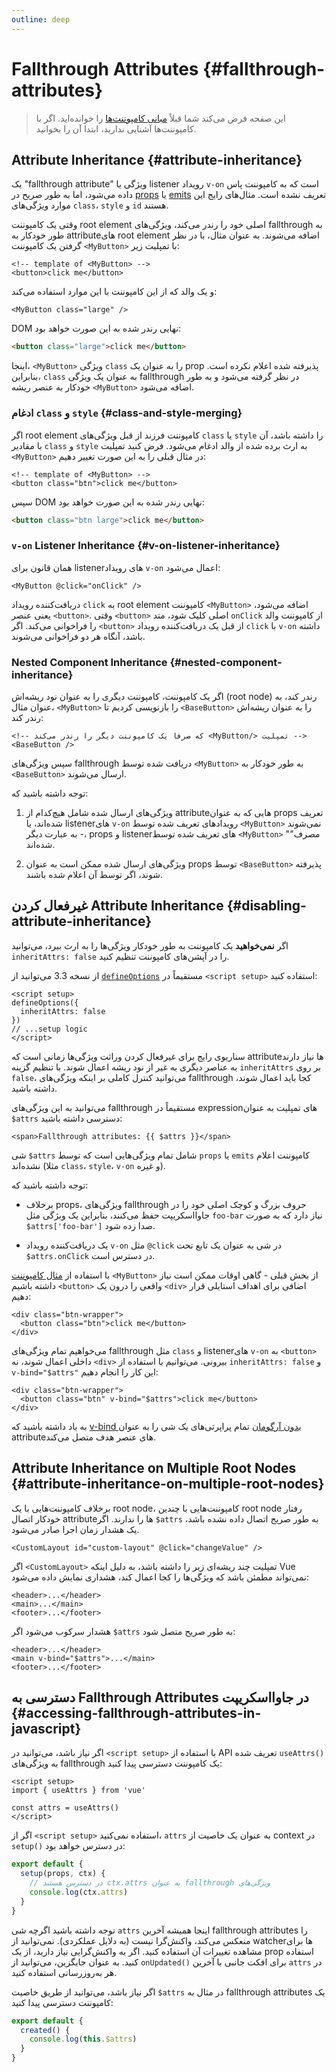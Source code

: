 ```yaml
---
outline: deep
---
```


# Fallthrough Attributes {#fallthrough-attributes}

> این صفحه فرض می‌کند شما قبلاً [مبانی کامپوننت‌ها](/guide/essentials/component-basics) را خوانده‌اید. اگر با کامپوننت‌ها آشنایی ندارید، ابتدا آن را بخوانید.

## Attribute Inheritance {#attribute-inheritance}

یک "fallthrough attribute" ویژگی یا listener رویداد `v-on` است که به کامپوننت پاس داده می‌شود، اما به طور صریح در [props](./props) یا [emits](./events#declaring-emitted-events)  تعریف نشده است. مثال‌های رایج این موارد ویژگی‌های `class`، `style` و `id` هستند.

وقتی یک کامپوننت root element اصلی خود را رندر می‌کند، ویژگی‌های fallthrough به طور خودکار به attributeهای root element اضافه می‌شوند. به عنوان مثال، با در نظر گرفتن یک کامپوننت `<MyButton>` با تمپلیت زیر:

```vue-html
<!-- template of <MyButton> -->
<button>click me</button>
```

و یک والد که از این کامپوننت با این موارد استفاده می‌کند:

```vue-html
<MyButton class="large" />
```

DOM نهایی رندر شده به این صورت خواهد بود:

```html
<button class="large">click me</button>
```

اینجا، `<MyButton>`  ویژگی `class` را به عنوان یک prop پذیرفته شده اعلام نکرده است. بنابراین، `class` به عنوان یک ویژگی fallthrough در نظر گرفته می‌شود و به طور خودکار به عنصر ریشه `<MyButton>` اضافه می‌شود.

### ادغام `class` و `style` {#class-and-style-merging}

اگر root element کامپوننت فرزند از قبل ویژگی‌های `class` یا `style` را داشته باشد، آن با مقادیر `class` و `style` به ارث برده شده از والد ادغام می‌شود. فرض کنید تمپلیت `<MyButton>` در مثال قبلی را به این صورت تغییر دهیم:

```vue-html
<!-- template of <MyButton> -->
<button class="btn">click me</button>
```

سپس DOM نهایی رندر شده به این صورت خواهد بود:

```html
<button class="btn large">click me</button>
```

### `v-on` Listener Inheritance {#v-on-listener-inheritance}

همان قانون برای listenerهای رویداد `v-on` اعمال می‌شود:

```vue-html
<MyButton @click="onClick" />
```

دریافت‌کننده رویداد `click` به root element کامپوننت `<MyButton>` اضافه می‌شود، یعنی عنصر `<button>`. وقتی `<button>` اصلی کلیک شود، متد `onClick` از کامپوننت والد را فراخوانی می‌کند. اگر `<button>` از قبل یک دریافت‌کننده رویداد `click` با `v-on` داشته باشد، آنگاه هر دو فراخوانی می‌شوند.

### Nested Component Inheritance {#nested-component-inheritance}

اگر یک کامپوننت، کامپوننت دیگری را به عنوان نود ریشه‌اش (root node) رندر کند، به عنوان مثال،  `<MyButton>` را بازنویسی کردیم تا `<BaseButton>` را به عنوان ریشه‌اش رندر کند:

```vue-html
<!-- که صرفاً یک کامپوننت دیگر را رندر می‌کند <MyButton/> تمپلیت -->
<BaseButton />
```

سپس ویژگی‌های fallthrough دریافت شده توسط `<MyButton>` به طور خودکار به `<BaseButton>` ارسال می‌شوند.

توجه داشته باشید که:

1. ویژگی‌های ارسال شده شامل هیچ‌کدام از attributeهایی که به عنوان props تعریف شده‌اند، یا listenerهای `v-on` رویدادهای تعریف شده توسط `<MyButton>` نمی‌شوند - به عبارت دیگر، props و listenerهای تعریف شده توسط `<MyButton>` "مصرف" شده‌اند.

2. ویژگی‌های ارسال شده ممکن است به عنوان props توسط `<BaseButton>` پذیرفته شوند، اگر توسط آن اعلام شده باشند.

## غیرفعال کردن Attribute Inheritance {#disabling-attribute-inheritance}

اگر **نمی‌خواهید** یک کامپوننت به طور خودکار ویژگی‌ها را به ارث ببرد، می‌توانید `inheritAttrs: false` را در آپشن‌های کامپوننت تنظیم کنید.

<div class="composition-api">

از نسخه 3.3 می‌توانید از [`defineOptions`](/api/sfc-script-setup#defineoptions) مستقیماً در `<script setup>` استفاده کنید:

```vue
<script setup>
defineOptions({
  inheritAttrs: false
})
// ...setup logic
</script>
```

</div>

سناریوی رایج برای غیرفعال کردن وراثت ویژگی‌ها زمانی است که attributeها نیاز دارند به عناصر دیگری به غیر از نود ریشه اعمال شوند. با تنظیم گزینه `inheritAttrs` بر روی `false`، می‌توانید کنترل کاملی بر اینکه ویژگی‌های fallthrough کجا باید اعمال شوند، داشته باشید.

می‌توانید به این ویژگی‌های fallthrough مستقیماً در  expression‌های تمپلیت به عنوان `‎$attrs` دسترسی داشته باشید:

```vue-html
<span>Fallthrough attributes: {{ $attrs }}</span>
```

شی `‎$attrs` شامل تمام ویژگی‌هایی است که توسط `props` یا `emits` کامپوننت اعلام نشده‌اند (مثلا `class`، `style`، `v-on` و غیره).

توجه داشته باشید که:

- برخلاف props، ویژگی‌های fallthrough حروف بزرگ و کوچک اصلی خود را در جاوااسکریپت حفظ می‌کنند، بنابراین یک ویژگی مثل `foo-bar` نیاز دارد که به صورت `‎$attrs['foo-bar']` صدا زده شود.

- یک دریافت‌کننده رویداد `v-on` مثل `‎@click` در شی به عنوان یک تابع تحت `‎$attrs.onClick` در دسترس است.

با استفاده از [مثال کامپوننت](#attribute-inheritance) `<MyButton>` از بخش قبلی - گاهی اوقات ممکن است نیاز داشته باشیم `<button>` واقعی را درون یک `<div>` اضافی برای اهداف استایلی قرار دهیم:

```vue-html
<div class="btn-wrapper">
  <button class="btn">click me</button>
</div>
```

می‌خواهیم تمام ویژگی‌های fallthrough مثل `class` و listenerهای `v-on` به `<button>` داخلی اعمال شوند، نه `<div>` بیرونی. می‌توانیم با استفاده از `inheritAttrs: false` و `v-bind="$attrs"‎` این کار را انجام دهیم:

```vue-html{2}
<div class="btn-wrapper">
  <button class="btn" v-bind="$attrs">click me</button>
</div>
```

به یاد داشته باشید که [v-bind بدون آرگومان](/guide/essentials/template-syntax#dynamically-binding-multiple-attributes) تمام پراپرتی‌های یک شی را به عنوان attributeهای عنصر هدف متصل می‌کند.

## Attribute Inheritance on Multiple Root Nodes {#attribute-inheritance-on-multiple-root-nodes}

برخلاف کامپوننت‌هایی با یک root node، کامپوننت‌هایی با چندین root node رفتار خودکار اتصال attributeها را ندارند. اگر `‎$attrs` به طور صریح اتصال داده نشده باشد، یک هشدار زمان اجرا صادر می‌شود.

```vue-html
<CustomLayout id="custom-layout" @click="changeValue" />
```

اگر `<CustomLayout>` تمپلیت چند ریشه‌ای زیر را داشته باشد، به دلیل اینکه Vue نمی‌تواند مطمئن باشد که ویژگی‌ها را کجا اعمال کند، هشداری نمایش داده می‌شود:

```vue-html
<header>...</header>
<main>...</main>
<footer>...</footer>
```

هشدار سرکوب می‌شود اگر `‎$attrs` به طور صریح متصل شود:

```vue-html{2}
<header>...</header>
<main v-bind="$attrs">...</main>
<footer>...</footer>
```

## دسترسی به Fallthrough Attributes در جاوااسکریپت {#accessing-fallthrough-attributes-in-javascript}

<div class="composition-api">

اگر نیاز باشد، می‌توانید در `<script setup>` با استفاده از API تعریف شده `useAttrs()‎` به ویژگی‌های fallthrough یک کامپوننت دسترسی پیدا کنید:

```vue
<script setup>
import { useAttrs } from 'vue'

const attrs = useAttrs()
</script>
```

اگر از `<script setup>` استفاده نمی‌کنید، `attrs` به عنوان یک خاصیت از context در `setup()‎` در دسترس خواهد بود:

```js
export default {
  setup(props, ctx) {
    // در دسترس هستند ctx.attrs به عنوان fallthrough ویژگی‌های
    console.log(ctx.attrs)
  }
}
```

توجه داشته باشید اگرچه شی `attrs` اینجا همیشه آخرین fallthrough attributes را منعکس می‌کند، واکنش‌گرا نیست (به دلایل عملکردی). نمی‌توانید از watcherها برای مشاهده تغییرات آن استفاده کنید. اگر به واکنش‌گرایی نیاز دارید، از یک prop استفاده کنید. به عنوان جایگزین، می‌توانید از `onUpdated()‎` برای افکت جانبی با آخرین `attrs` در هر به‌روزرسانی استفاده کنید.

</div>

<div class="options-api">

اگر نیاز باشد، می‌توانید از طریق خاصیت `‎$attrs` در مثال به fallthrough attributes یک کامپوننت دسترسی پیدا کنید:

```js
export default {
  created() {
    console.log(this.$attrs)
  }
}
```

</div>
